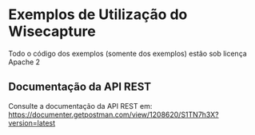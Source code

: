 # Exemplos de Utilização do Wisecapture

Todo o código dos exemplos (somente dos exemplos) estão sob licença Apache 2

## Documentação da API REST

Consulte a documentação da API REST em: https://documenter.getpostman.com/view/1208620/S1TN7h3X?version=latest
